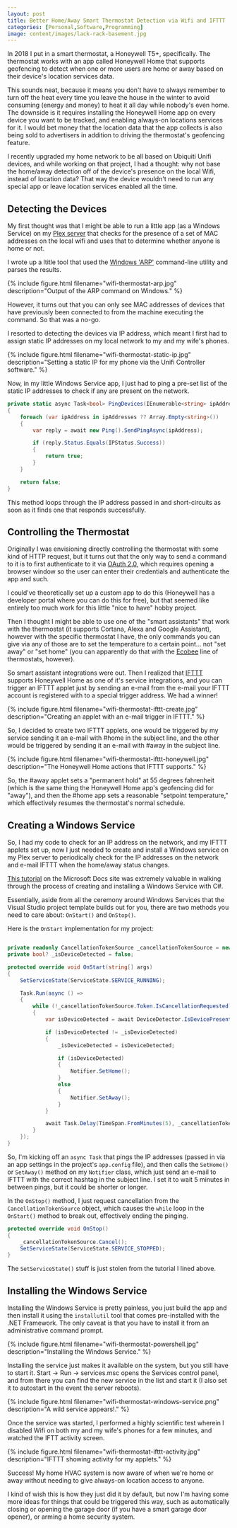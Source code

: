 ```yaml
---
layout: post
title: Better Home/Away Smart Thermostat Detection via Wifi and IFTTT
categories: [Personal,Software,Programming]
image: content/images/lack-rack-basement.jpg
---
```


In 2018 I put in a smart thermostat, a Honeywell T5+, specifically. The thermostat works with an app called Honeywell Home that supports geofencing to detect when one or more users are home or away based on their device's location services data.

This sounds neat, because it means you don't have to always remember to turn off the heat every time you leave the house in the winter to avoid consuming (energy and money) to heat it all day while nobody's even home. The downside is it requires installing the Honeywell Home app on every device you want to be tracked, and enabling always-on locations services for it. I would bet money that the location data that the app collects is also being sold to advertisers in addition to driving the thermostat's geofencing feature.

I recently upgraded my home network to be all based on Ubiquiti Unifi devices, and while working on that project, I had a thought: why not base the home/away detection off of the device's presence on the local Wifi, instead of location data? That way the device wouldn't need to run any special app or leave location services enabled all the time.

## Detecting the Devices

My first thought was that I might be able to run a little app (as a Windows Service) on my [Plex server](https://www.bradwestness.com/2020/02/01/lack-rack-plex-nas-part-1/) that checks for the presence of a set of MAC addresses on the local wifi and uses that to determine whether anyone is home or not.

I wrote up a ltitle tool that used the [Windows 'ARP'](https://docs.microsoft.com/en-us/windows-server/administration/windows-commands/arp) command-line utility and parses the results.

{% include figure.html filename="wifi-thermostat-arp.jpg" description="Output of the ARP command on Windows." %}

However, it turns out that you can only see MAC addresses of devices that have previously been connected to from the machine executing the command. So that was a no-go.

I resorted to detecting the devices via IP address, which meant I first had to assign static IP addresses on my local network to my and my wife's phones.

{% include figure.html filename="wifi-thermostat-static-ip.jpg" description="Setting a static IP for my phone via the Unifi Controller software." %}

Now, in my little Windows Service app, I just had to ping a pre-set list of the static IP addresses to check if any are present on the network.

```csharp
private static async Task<bool> PingDevices(IEnumerable<string> ipAddresses)
{
    foreach (var ipAddress in ipAddresses ?? Array.Empty<string>())
    {
        var reply = await new Ping().SendPingAsync(ipAddress);

        if (reply.Status.Equals(IPStatus.Success))
        {
            return true;
        }
    }

    return false;
}
```

This method loops through the IP address passed in and short-circuits as soon as it finds one that responds successfully.

## Controlling the Thermostat

Originally I was envisioning directly controlling the thermostat with some kind of HTTP request, but it turns out that the only way to send a command to it is to first authenticate to it via [OAuth 2.0](https://oauth.net/2/), which requires opening a browser window so the user can enter their credentials and authenticate the app and such. 

I could've theoretically set up a custom app to do this (Honeywell has a developer portal where you can do this for free), but that seemed like entirely too much work for this little "nice to have" hobby project.

Then I thought I might be able to use one of the "smart assistants" that work with the thermostat (it supports Cortana, Alexa and Google Assistant), however with the specific thermostat I have, the only commands you can give via any of those are to set the temperature to a certain point... not "set away" or "set home" (you can apparently do that with the [Ecobee](https://www.cozyhomehq.com/alexa-thermostat-commands-for-nest-honeywell-ecobee-emerson/) line of thermostats, however).

So smart assistant integrations were out. Then I realized that [IFTTT](https://ifttt.com/) supports Honeywell Home as one of it's service integrations, and you can trigger an IFTTT applet just by sending an e-mail from the e-mail your IFTTT account is registered with to a special trigger address. We had a winner!

{% include figure.html filename="wifi-thermostat-ifttt-create.jpg" description="Creating an applet with an e-mail trigger in IFTTT." %}

So, I decided to create two IFTTT applets, one would be triggered by my service sending it an e-mail with #home in the subject line, and the other would be triggered by sending it an e-mail with #away in the subject line.

{% include figure.html filename="wifi-thermostat-ifttt-honeywell.jpg" description="The Honeywell Home actions that IFTTT supports." %}

So, the #away applet sets a "permanent hold" at 55 degrees fahrenheit (which is the same thing the Honeywell Home app's geofencing did for "away"), and then the #home app sets a reasonable "setpoint temperature," which effectively resumes the thermostat's normal schedule.

## Creating a Windows Service

So, I had my code to check for an IP address on the network, and my IFTTT applets set up, now I just needed to create and install a Windows service on my Plex server to periodically check for the IP addresses on the network and e-mail IFTTT when the home/away status changes.

[This tutorial](https://docs.microsoft.com/en-us/dotnet/framework/windows-services/walkthrough-creating-a-windows-service-application-in-the-component-designer) on the Microsoft Docs site was extremely valuable in walking through the process of creating and installing a Windows Service with C#.

Essentially, aside from all the ceremony around Windows Services that the Visual Studio project template builds out for you, there are two methods you need to care about: `OnStart()` and `OnStop()`.

Here is the `OnStart` implementation for my project:

```csharp

private readonly CancellationTokenSource _cancellationTokenSource = new CancellationTokenSource();
private bool? _isDeviceDetected = false;

protected override void OnStart(string[] args)
{
    SetServiceState(ServiceState.SERVICE_RUNNING);

    Task.Run(async () =>
    {
        while (!_cancellationTokenSource.Token.IsCancellationRequested)
        {
            var isDeviceDetected = await DeviceDetector.IsDevicePresent(AppSettings.IpAddresses);

            if (isDeviceDetected != _isDeviceDetected)
            {
                _isDeviceDetected = isDeviceDetected;

                if (isDeviceDetected)
                {
                    Notifier.SetHome();
                }
                else
                {
                    Notifier.SetAway();
                }
            }

            await Task.Delay(TimeSpan.FromMinutes(5), _cancellationTokenSource.Token);
        }
    });
}
```

So, I'm kicking off an `async Task` that pings the IP addresses (passed in via an app settings in the project's `app.config` file), and then calls the `SetHome()` or `SetAway()` method on my `Notifier` class, which just send an e-mail to IFTTT with the correct hashtag in the subject line. I set it to wait 5 minutes in between pings, but it could be shorter or longer.

In the `OnStop()` method, I just request cancellation from the `CancellationTokenSource` object, which causes the `while` loop in the `OnStart()` method to break out, effectively ending the pinging.

```csharp
protected override void OnStop()
{
    _cancellationTokenSource.Cancel();
    SetServiceState(ServiceState.SERVICE_STOPPED);
}
```

The `SetServiceState()` stuff is just stolen from the tutorial I lined above.

## Installing the Windows Service

Installing the Windows Service is pretty painless, you just build the app and then install it using the `installutil` tool that comes pre-installed with the .NET Framework. The only caveat is that you have to install it from an administrative command prompt.

{% include figure.html filename="wifi-thermostat-powershell.jpg" description="Installing the Windows Service." %}

Installing the service just makes it available on the system, but you still have to start it. Start -> Run -> services.msc opens the Services control panel, and from there you can find the new service in the list and start it (I also set it to autostart in the event the server reboots).

{% include figure.html filename="wifi-thermostat-windows-service.png" description="A wild service appears!." %}

Once the service was started, I performed a highly scientific test wherein I disabled Wifi on both my and my wife's phones for a few minutes, and watched the IFTT activity screen.

{% include figure.html filename="wifi-thermostat-ifttt-activity.jpg" description="IFTTT showing activity for my applets." %}

Success! My home HVAC system is now aware of when we're home or away without needing to give always-on location access to anyone.

I kind of wish this is how they just did it by default, but now I'm having some more ideas for things that could be triggered this way, such as automatically closing or opening the garage door (if you have a smart garage door opener), or arming a home security system.